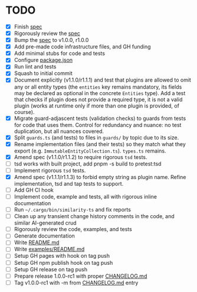 # TODO

- [x] Finish [spec](docs/spec.md)
- [x] Rigorously review the [spec](docs/spec.md)
- [x] Bump the [spec](docs/spec.md) to v1.0.0, r1.0.0
- [x] Add pre-made code infrastructure files, and GH funding
- [x] Add minimal stubs for code and tests
- [x] Configure [package.json](package.json)
- [x] Run lint and tests
- [x] Squash to initial commit
- [x] Document explicitly (v1.1.0/r1.1.1) and test that plugins are allowed to
      omit any or all entity types (the `entities` key remains mandatory, its
      fields may be declared as optional in the concrete `Entities` type). Add a
      test that checks if plugin does not provide a required type, it is not a
      valid plugin (works at runtime only if more than one plugin is provided,
      of course).
- [x] Migrate guard-adjascent tests (validation checks) to guards from tests for
      code that uses them. Control for redundancy and nuance: no test
      duplication, but all nuances covered.
- [x] Split `guards.ts` (and tests) to files in `guards/` by topic due to its
      size.
- [x] Rename implementation files (and their tests) so they match what they
      export (e.g. `ImmutableEntityCollection.ts`). `types.ts` remains.
- [x] Amend spec (v1.1.0/r1.1.2) to require rigorous `tsd` tests.
- [ ] tsd works with built project, add pnpm -s build to pretest:tsd
- [ ] Implement rigorous `tsd` tests.
- [x] Amend spec (v1.1.1/r1.1.3) to forbid empty string as plugin name. Refine
      implementation, tsd and tap tests to support.
- [ ] Add GH CI hook
- [ ] Implement code, example and tests, all with rigorous inline documentation
- [ ] Run `~/.cargo/bin/similarity-ts` and fix reports
- [ ] Clean up any transient change history comments in the code, and similar
      AI-generated crud
- [ ] Rigorously review the code, examples, and tests
- [ ] Generate documentation
- [ ] Write [README.md](README.md)
- [ ] Write [examples/README.md](examples/README.md)
- [ ] Setup GH pages with hook on tag push
- [ ] Setup GH npm publish hook on tag push
- [ ] Setup GH release on tag push
- [ ] Prepare release 1.0.0-rc1 with proper [CHANGELOG.md](CHANGELOG.md)
- [ ] Tag v1.0.0-rc1 with -m from [CHANGELOG.md](CHANGELOG.md) entry
